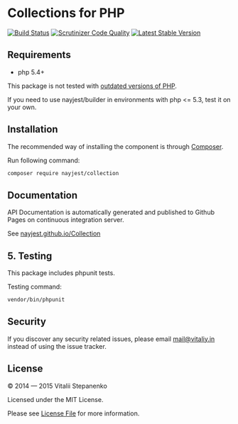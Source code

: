 # Collections for PHP

[![Build Status](https://travis-ci.org/Nayjest/Collection.svg)](https://travis-ci.org/Nayjest/Collection)
[![Scrutinizer Code Quality](https://scrutinizer-ci.com/g/Nayjest/Collection/badges/quality-score.png?b=master)](https://scrutinizer-ci.com/g/Nayjest/Collection/?branch=master)
[![Latest Stable Version](https://poser.pugx.org/nayjest/collection/v/stable)](https://packagist.org/packages/nayjest/collection)


## Requirements

* php 5.4+  
 
This package is not tested with [outdated versions of PHP](http://php.net/supported-versions.php). 

If you need to use nayjest/builder in environments with php <= 5.3, test it on your own.

## Installation

The recommended way of installing the component is through [Composer](https://getcomposer.org).

Run following command:

```bash
composer require nayjest/collection
```

## Documentation
API Documentation is automatically generated and published to Github Pages on continuous integration server.

See  [nayjest.github.io/Collection](http://nayjest.github.io/Collection/)

## 5. Testing

This package includes phpunit tests.

Testing command:
```bash
vendor/bin/phpunit
```


## Security

If you discover any security related issues, please email mail@vitaliy.in instead of using the issue tracker.

## License

© 2014 &mdash; 2015 Vitalii Stepanenko

Licensed under the MIT License. 

Please see [License File](LICENSE) for more information.

